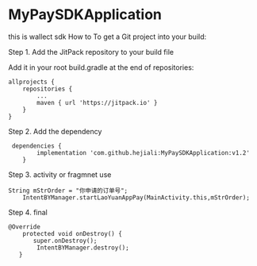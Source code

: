 # MyPaySDKApplication
this is wallect sdk
How to
To get a Git project into your build:

Step 1. Add the JitPack repository to your build file

Add it in your root build.gradle at the end of repositories:

	allprojects {
		repositories {
			...
			maven { url 'https://jitpack.io' }
		}
	}
  
  Step 2. Add the dependency
  
  
 	 dependencies {
	        implementation 'com.github.hejiali:MyPaySDKApplication:v1.2'
		}
		
		
 Step 3. activity or fragmnet use
 
 		
	String mStrOrder = "你申请的订单号";
        IntentBYManager.startLaoYuanAppPay(MainActivity.this,mStrOrder);
		
Step 4. final

	@Override
        protected void onDestroy() {
           super.onDestroy();
            IntentBYManager.destroy();
       }
